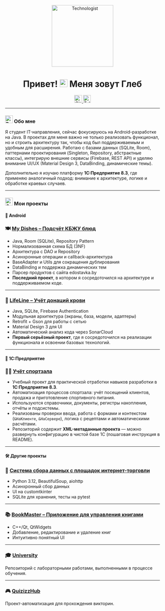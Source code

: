 <div align="center">
  <img src="https://raw.githubusercontent.com/Tarikul-Islam-Anik/Telegram-Animated-Emojis/main/People/Technologist.webp" alt="Technologist" width="200" height="200" />
</div>

<h1 align="center">Привет! <img src="https://raw.githubusercontent.com/Tarikul-Islam-Anik/Telegram-Animated-Emojis/main/People/Waving%20Hand.webp" alt="Waving Hand" width="25" height="25" /> Меня зовут Глеб</h1>

<div align="center">
  <a href="https://github.com/gleb7499" target="_blank">
    <img src="https://img.shields.io/badge/GitHub-100000?style=for-the-badge&logo=github&logoColor=white" height="25" alt="GitHub"  />
  </a>
  <a href="https://t.me/gleb7499" target="_blank">
    <img src="https://img.shields.io/badge/Telegram-2CA5E0?style=for-the-badge&logo=telegram&logoColor=white" height="25" alt="Telegram"  />
  </a>
</div>

---

<h3 align="left"> <img src="https://raw.githubusercontent.com/Tarikul-Islam-Anik/Telegram-Animated-Emojis/main/People/Bust%20In%20Silhouette.webp" alt="Bust In Silhouette" width="25" height="25" /> Обо мне</h3>

<p align="left">
  Я студент IT-направления, сейчас фокусируюсь на Android-разработке на Java.  
  В проектах для меня важно не только реализовать функционал, но и строить архитектуру так, чтобы код был поддерживаемым и удобным для расширения.  
  Работаю с базами данных (SQLite, Room), паттернами проектирования (Singleton, Repository, абстрактные классы), интегрирую внешние сервисы (Firebase, REST API) и уделяю внимание UI/UX (Material Design 3, DataBinding, динамические темы).  

  Дополнительно я изучаю платформу **1С:Предприятие 8.3**, где применяю аналогичный подход: внимание к архитектуре, логике и обработке краевых случаев.
</p>

---

<h3 align="left"> <img src="https://raw.githubusercontent.com/Tarikul-Islam-Anik/Telegram-Animated-Emojis/main/Objects/Card%20Index%20Dividers.webp" alt="Card Index Dividers" width="25" height="25" /> Мои проекты</h3>

#### 🚀 Android

### 🍽️ [My Dishes – Подсчёт КБЖУ блюд](https://github.com/gleb7499/My-dishes)

* Java, Room (SQLite), Repository Pattern
* Нормализованная схема БД (3NF)
* Архитектура с DAO и Repository
* Асинхронные операции и callback-архитектура
* BaseAdapter и Utils для сокращения дублирования
* DataBinding и поддержка динамических тем
* Парсер продуктов с сайта edostavka.by
* <b>Последний проект</b>, в котором я сосредоточился на архитектуре и поддерживаемом коде.

---

### 📱 [LifeLine – Учёт донаций крови](https://github.com/gleb7499/course_project_5_term)

* Java, SQLite, Firebase Authentication
* Модульная архитектура (экраны, база, модели, адаптеры)
* Retrofit + Gson для работы с сетью
* Material Design 3 для UI
* Автоматический анализ кода через SonarCloud
* <b>Первый серьёзный проект</b>, где я сосредоточился на реализации функционала и освоении базовых технологий.

---

#### 🏢 1С:Предприятие

### 🏋️‍♂️ [Учёт спортзала](https://github.com/gleb7499/Gym-accounting)

* Учебный проект для практической отработки навыков разработки в **1С:Предприятие 8.3**.  
* Автоматизация процессов спортзала: учёт посещений клиентов, продажа и приготовление спортивного питания.  
* Используются справочники, документы, регистры накопления, отчёты и подсистемы.  
* Реализованы проверки ввода, работа с формами и контекстом (`&НаКлиенте`, `&НаСервере`), логика с рецептами и автоматическими расчётами.  
* Репозиторий содержит **XML-метаданные проекта** — можно развернуть конфигурацию в чистой базе 1С (пошаговая инструкция в README).

---

#### 🛠️ Другие проекты

### 🛒 [Система сбора данных с площадок интернет-торговли](https://github.com/gleb7499/course_project_4_term)

* Python 3.12, BeautifulSoup, aiohttp
* Асинхронный сбор данных
* UI на customtkinter
* SQLite для хранения, тесты на pytest

---

### 📚 [BookMaster – Приложение для управления книгами](https://github.com/gleb7499/course_project_3_term)

* C++/Qt, QtWidgets
* Добавление, редактирование и удаление книг
* Интуитивно понятный UI

---

### 🎓 [University](https://github.com/gleb7499/University)

Репозиторий с лабораторными работами, выполненными в процессе обучения.

---

### 🎮 [QuizizzHub](https://github.com/gleb7499/QuizizzHub)

Проект-автоматизация для прохождения викторин.

